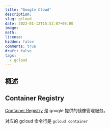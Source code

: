 ```yaml
---
title: "Google Cloud"
description:
slug: gcloud
date: 2023-01-12T15:52:07+08:00
image:
math:
license:
hidden: false
comments: true
draft: false
tags:
  - gcloud
---
```


## 概述

## Container Registry

[Container Registry](https://cloud.google.com/container-registry/docs?hl=zh-cn) 是 google 提供的镜像管理服务。

对应的 gcloud 命令行是 `gcloud container`
